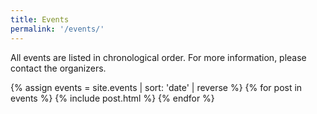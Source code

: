 ```yaml
---
title: Events
permalink: '/events/'
---
```


All events are listed in chronological order. For more information, please contact the organizers.

{% assign events = site.events | sort: 'date' | reverse %}
{% for post in events %}
  {% include post.html %}
{% endfor %}
